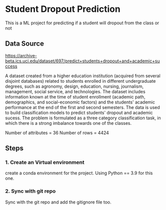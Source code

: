 # Student Dropout Prediction

This is a ML project for predicting if a student will dropout from the class or not

## Data Source 
https://archive-beta.ics.uci.edu/dataset/697/predict+students+dropout+and+academic+success

A dataset created from a higher education institution (acquired from several disjoint databases) related to students enrolled in different undergraduate degrees, such as agronomy, design, education, nursing, journalism, management, social service, and technologies. The dataset includes information known at the time of student enrollment (academic path, demographics, and social-economic factors) and the students' academic performance at the end of the first and second semesters. The data is used to build classification models to predict students' dropout and academic sucess. The problem is formulated as a three category classification task, in which there is a strong imbalance towards one of the classes.

Number of attributes = 36
Number of rows = 4424

## Steps

### 1. Create an Virtual environment
create a conda environment for the project. Using Python == 3.9 for this one.

### 2. Sync with git repo
Sync with the git repo and add the gitignore file too.



